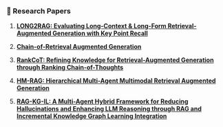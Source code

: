 ### 📄 Research Papers

1. **[LONG2RAG: Evaluating Long-Context & Long-Form Retrieval-Augmented Generation with Key Point Recall](https://arxiv.org/pdf/2410.23000)**

2. **[Chain-of-Retrieval Augmented Generation](https://arxiv.org/pdf/2501.14342)**

3. **[RankCoT: Refining Knowledge for Retrieval-Augmented Generation through Ranking Chain-of-Thoughts](https://arxiv.org/pdf/2502.17888)**

4. **[HM-RAG: Hierarchical Multi-Agent Multimodal Retrieval Augmented Generation](https://arxiv.org/pdf/2504.12330v1)**

5. **[RAG-KG-IL: A Multi-Agent Hybrid Framework for Reducing Hallucinations and Enhancing LLM Reasoning through RAG and Incremental Knowledge Graph Learning Integration](https://arxiv.org/pdf/2503.13514)**
